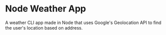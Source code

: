 # Node Weather App
A weather CLI app made in Node that uses Google's Geolocation API to find the user's location based on address.
